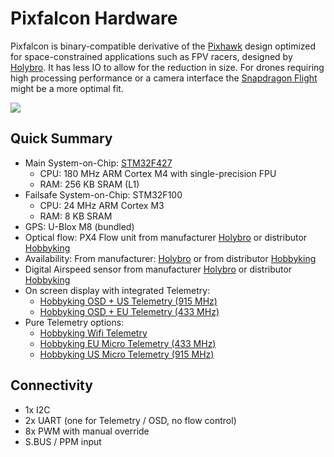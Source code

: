 # Pixfalcon Hardware

Pixfalcon is binary-compatible derivative of the [Pixhawk](hardware-pixhawk.md) design optimized for space-constrained applications such as FPV racers, designed by [Holybro](http://www.holybro.com/). It has less IO to allow for the reduction in size. For drones requiring high processing performance or a camera interface the [Snapdragon Flight](hardware-snapdragon.md) might be a more optimal fit.

![](images/hardware/hardware-pixfalcon.png)

## Quick Summary

  * Main System-on-Chip: [STM32F427](http://www.st.com/web/en/catalog/mmc/FM141/SC1169/SS1577/LN1789)
    * CPU: 180 MHz ARM Cortex M4 with single-precision FPU
    * RAM: 256 KB SRAM (L1)
  * Failsafe System-on-Chip: STM32F100
    * CPU: 24 MHz ARM Cortex M3
    * RAM: 8 KB SRAM
  * GPS: U-Blox M8 (bundled)
  * Optical flow: PX4 Flow unit from manufacturer [Holybro](http://www.holybro.com/product/24) or distributor [Hobbyking](http://www.hobbyking.com/hobbyking/store/__66308__HK_Pilot32_Optical_Flow_Kit_With_Sonar.html)
  * Availability: From manufacturer: [Holybro](http://www.holybro.com/product/8) or from distributor [Hobbyking](http://www.hobbyking.com/hobbyking/store/__86437__PixFalcon_Micro_PX4_Autopilot_plus_Micro_M8N_GPS_and_Mega_PBD_Power_Module.html)
  * Digital Airspeed sensor from manufacturer [Holybro](http://www.holybro.com/product/26) or distributor [Hobbyking](http://www.hobbyking.com/hobbyking/store/__62752__HKPilot_32_Digital_Air_Speed_Sensor_And_Pitot_Tube_Set.html)
  * On screen display with integrated Telemetry:
    * [Hobbyking OSD + US Telemetry (915 MHz)](http://www.hobbyking.com/hobbyking/store/__74651__Micro_HKPilot_Telemetry_Radio_Module_with_On_Screen_Display_OSD_unit_915MHz_.html)
    * [Hobbyking OSD + EU Telemetry (433 MHz)](http://www.hobbyking.com/hobbyking/store/__74650__Micro_HKPilot_Telemetry_Radio_Module_with_On_Screen_Display_OSD_unit_433MHz_.html)
  * Pure Telemetry options:
    * [Hobbyking Wifi Telemetry](http://www.hobbyking.com/hobbyking/store/__87841__APM_Pixhawk_Wireless_Wifi_Radio_Module.html)
    * [Hobbyking EU Micro Telemetry (433 MHz)](http://www.hobbyking.com/hobbyking/store/__74647__Micro_HKPilot_Telemetry_radio_Set_With_Integrated_PCB_Antenna_433Mhz.html)
    * [Hobbyking US Micro Telemetry (915 MHz)](http://www.hobbyking.com/hobbyking/store/__74648__Micro_HKPilot_Telemetry_radio_Set_With_Integrated_PCB_Antenna_915Mhz.html)

## Connectivity

  * 1x I2C
  * 2x UART (one for Telemetry / OSD, no flow control)
  * 8x PWM with manual override
  * S.BUS / PPM input
